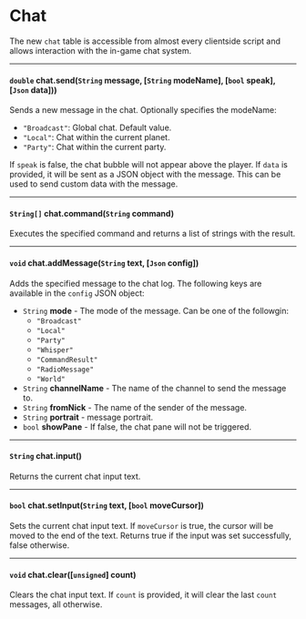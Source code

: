 # Chat

The new `chat` table is accessible from almost every clientside script and allows interaction with the in-game chat system.

---

#### `double` chat.send(`String` message, [`String` modeName], [`bool` speak], [`Json` data]))

Sends a new message in the chat. Optionally specifies the modeName:

- `"Broadcast"`: Global chat. Default value.
- `"Local"`: Chat within the current planet.
- `"Party"`: Chat within the current party.

If `speak` is false, the chat bubble will not appear above the player.
If `data` is provided, it will be sent as a JSON object with the message. This can be used to send custom data with the message.

---

#### `String[]` chat.command(`String` command)

Executes the specified command and returns a list of strings with the result.

---

#### `void` chat.addMessage(`String` text, [`Json` config])

Adds the specified message to the chat log. The following keys are available in the `config` JSON object:

- `String` __mode__ - The mode of the message. Can be one of the followgin: 
	- `"Broadcast"`
	- `"Local"`
	- `"Party"`
	- `"Whisper"`
	- `"CommandResult"`
	- `"RadioMessage"`
	- `"World"`
- `String` __channelName__ - The name of the channel to send the message to.
- `String` __fromNick__ - The name of the sender of the message.
- `String` __portrait__ - message portrait.
- `bool` __showPane__ - If false, the chat pane will not be triggered.

---

#### `String` chat.input()

Returns the current chat input text.

---

#### `bool` chat.setInput(`String` text, [`bool` moveCursor])

Sets the current chat input text. If `moveCursor` is true, the cursor will be moved to the end of the text. Returns true if the input was set successfully, false otherwise.

---

#### `void` chat.clear([`unsigned`] count)

Clears the chat input text. If `count` is provided, it will clear the last `count` messages, all otherwise.
